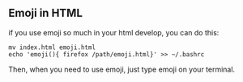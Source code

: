 

## Emoji in HTML

if you use emoji so much in your html develop, you can do this:<br />
```
mv index.html emoji.html
echo 'emoji(){ firefox /path/emoji.html}' >> ~/.bashrc
```
Then, when you need to use emoji, just type emoji on your terminal.
